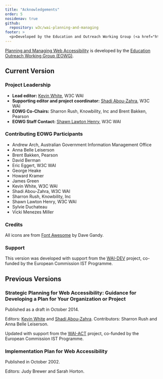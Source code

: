 ```yaml
---
title: "Acknowledgements"
order: 5
nosidenav: true
github:
  repository: w3c/wai-planning-and-managing
footer: >
  <p>Developed by the Education and Outreach Working Group (<a href="http://www.w3.org/WAI/EO/">EOWG</a>). Updated with support from the <a href="https://www.w3.org/WAI/DEV/">WAI-DEV Project</a> and the <a href="https://www.w3.org/WAI/ACT/">WAI-ACT Project</a>, co-funded by the European Commission <abbr title="Information Society Technologies">IST</abbr> Programme.</p>
---
```


[Planning and Managing Web Accessibility](..) is developed by
the [Education Outreach Working Group (EOWG)](https://www.w3.org/WAI/EO/).

Current Version
---------------

### Project Leadership

-   **Lead editor:** [Kevin White](https://www.w3.org/People/kevin), W3C WAI
-   **Supporting editor and project coordinator:** [Shadi
    Abou-Zahra](https://www.w3.org/People/shadi), W3C WAI
-   **EOWG Co-Chairs:** Sharron Rush, Knowbility, Inc and Brent Bakken,
    Pearson
-   **EOWG Staff Contact:** [Shawn Lawton Henry](https://www.w3.org/People/shawn), W3C WAI

### Contributing EOWG Participants

-   Andrew Arch, Australian Government Information Management Office
-   Anna Belle Leiserson
-   Brent Bakken, Pearson
-   David Berman
-   Eric Eggert, W3C WAI
-   George Heake
-   Howard Kramer
-   James Green
-   Kevin White, W3C WAI
-   Shadi Abou-Zahra, W3C WAI
-   Sharron Rush, Knowbility, Inc
-   Shawn Lawton Henry, W3C WAI
-   Sylvie Duchateau
-   Vicki Menezes Miller

### Credits

All icons are from [Font Awesome](https://fontawesome.io) by Dave Gandy.

### Support

This version was developed with support from the [WAI-DEV](https://www.w3.org/WAI/DEV/)
project, co-funded by the European Commission IST Programme.

Previous Versions
-----------------

### Strategic Planning for Web Accessibility: Guidance for Developing a Plan for Your Organization or Project

Published as a draft in October 2014.

Editors: [Kevin White](https://www.w3.org/People/kevin) and [Shadi
Abou-Zahra](https://www.w3.org/People/shadi). Contributors: Sharron Rush and Anna Belle
Leiserson.

Updated with support from the [WAI-ACT](https://www.w3.org/WAI/ACT/) project, co-funded by
the European Commission IST Programme.

### Implementation Plan for Web Accessibility

Published in October 2002.

Editors: Judy Brewer and Sarah Horton.

